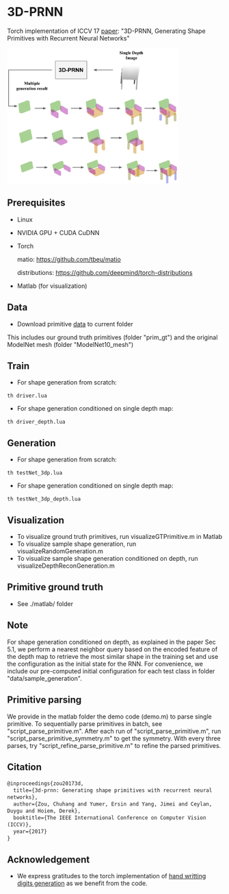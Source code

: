 # 3D-PRNN
Torch implementation of ICCV 17 [paper](http://openaccess.thecvf.com/content_ICCV_2017/papers/Zou_3D-PRNN_Generating_Shape_ICCV_2017_paper.pdf): "3D-PRNN, Generating Shape Primitives with Recurrent Neural Networks"

<img src='figs/teasor.jpg' width=400>

## Prerequisites
- Linux
- NVIDIA GPU + CUDA CuDNN
- Torch
  
  matio: https://github.com/tbeu/matio
  
  distributions: https://github.com/deepmind/torch-distributions

- Matlab (for visualization)

## Data
- Download primitive [data](https://drive.google.com/file/d/19Jvu6urlDnNAG2gZRf-tObTqyRoeLfpm/view?usp=sharing) to current folder
  
This includes our ground truth primitives (folder "prim\_gt") and the original ModelNet mesh (folder "ModelNet10\_mesh")

## Train
- For shape generation from scratch:
```
th driver.lua
```

- For shape generation conditioned on single depth map:
```
th driver_depth.lua
```

## Generation
- For shape generation from scratch:
```
th testNet_3dp.lua
```

- For shape generation conditioned on single depth map:
```
th testNet_3dp_depth.lua
```

## Visualization
- To visualize ground truth primitives, run visualizeGTPrimitive.m in Matlab
- To visualize sample shape generation, run visualizeRandomGeneration.m 
- To visualize sample shape generation conditioned on depth, run visualizeDepthReconGeneration.m

## Primitive ground truth
- See ./matlab/ folder

## Note
For shape generation conditioned on depth, as explained in the paper Sec 5.1,  we perform a nearest neighbor query based on the encoded feature of the depth map to retrieve the most similar shape in the training set and use the configuration as the initial state for the RNN. For convenience, we include our pre-computed initial configuration for each test class in folder "data/sample\_generation".

## Primitive parsing
We provide in the matlab folder the demo code (demo.m) to parse single primitive. To sequentially parse primitives in batch, see "script\_parse\_primitive.m". After each run of "script\_parse\_primitive.m", run "script\_parse\_primitive\_symmetry.m" to get the symmetry. With every three parses, try "script\_refine\_parse\_primitive.m" to refine the parsed primitives.

## Citation
```
@inproceedings{zou20173d,
  title={3d-prnn: Generating shape primitives with recurrent neural networks},
  author={Zou, Chuhang and Yumer, Ersin and Yang, Jimei and Ceylan, Duygu and Hoiem, Derek},
  booktitle={The IEEE International Conference on Computer Vision (ICCV)},
  year={2017}
}
```

## Acknowledgement
- We express gratitudes to the torch implementation of [hand writting digits generation](https://github.com/jarmstrong2/handwritingnet) as we benefit from the code.
